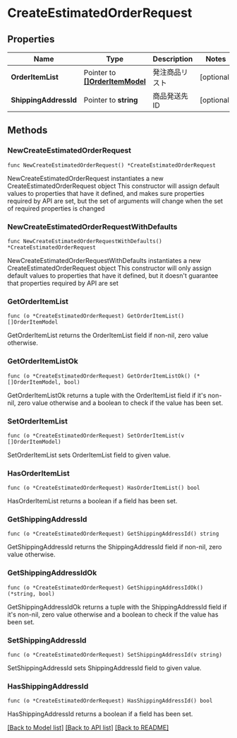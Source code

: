 # CreateEstimatedOrderRequest

## Properties

Name | Type | Description | Notes
------------ | ------------- | ------------- | -------------
**OrderItemList** | Pointer to [**[]OrderItemModel**](OrderItemModel.md) | 発注商品リスト | [optional] 
**ShippingAddressId** | Pointer to **string** | 商品発送先 ID | [optional] 

## Methods

### NewCreateEstimatedOrderRequest

`func NewCreateEstimatedOrderRequest() *CreateEstimatedOrderRequest`

NewCreateEstimatedOrderRequest instantiates a new CreateEstimatedOrderRequest object
This constructor will assign default values to properties that have it defined,
and makes sure properties required by API are set, but the set of arguments
will change when the set of required properties is changed

### NewCreateEstimatedOrderRequestWithDefaults

`func NewCreateEstimatedOrderRequestWithDefaults() *CreateEstimatedOrderRequest`

NewCreateEstimatedOrderRequestWithDefaults instantiates a new CreateEstimatedOrderRequest object
This constructor will only assign default values to properties that have it defined,
but it doesn't guarantee that properties required by API are set

### GetOrderItemList

`func (o *CreateEstimatedOrderRequest) GetOrderItemList() []OrderItemModel`

GetOrderItemList returns the OrderItemList field if non-nil, zero value otherwise.

### GetOrderItemListOk

`func (o *CreateEstimatedOrderRequest) GetOrderItemListOk() (*[]OrderItemModel, bool)`

GetOrderItemListOk returns a tuple with the OrderItemList field if it's non-nil, zero value otherwise
and a boolean to check if the value has been set.

### SetOrderItemList

`func (o *CreateEstimatedOrderRequest) SetOrderItemList(v []OrderItemModel)`

SetOrderItemList sets OrderItemList field to given value.

### HasOrderItemList

`func (o *CreateEstimatedOrderRequest) HasOrderItemList() bool`

HasOrderItemList returns a boolean if a field has been set.

### GetShippingAddressId

`func (o *CreateEstimatedOrderRequest) GetShippingAddressId() string`

GetShippingAddressId returns the ShippingAddressId field if non-nil, zero value otherwise.

### GetShippingAddressIdOk

`func (o *CreateEstimatedOrderRequest) GetShippingAddressIdOk() (*string, bool)`

GetShippingAddressIdOk returns a tuple with the ShippingAddressId field if it's non-nil, zero value otherwise
and a boolean to check if the value has been set.

### SetShippingAddressId

`func (o *CreateEstimatedOrderRequest) SetShippingAddressId(v string)`

SetShippingAddressId sets ShippingAddressId field to given value.

### HasShippingAddressId

`func (o *CreateEstimatedOrderRequest) HasShippingAddressId() bool`

HasShippingAddressId returns a boolean if a field has been set.


[[Back to Model list]](../README.md#documentation-for-models) [[Back to API list]](../README.md#documentation-for-api-endpoints) [[Back to README]](../README.md)


